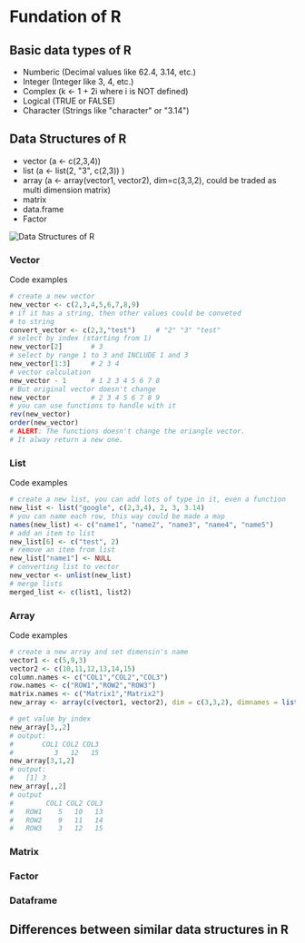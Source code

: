 # Fundation of R

## Basic data types of R

- Numberic (Decimal values like 62.4, 3.14, etc.)
- Integer (Integer like 3, 4, etc.)
- Complex (k <- 1 + 2i where i is NOT defined)
- Logical (TRUE or FALSE)
- Character (Strings like "character" or "3.14")

## Data Structures of R

- vector (a <- c(2,3,4))
- list (a <- list(2, "3", c(2,3)) )
- array (a <- array(vector1, vector2), dim=c(3,3,2), could be traded as multi dimension matrix)
- matrix
- data.frame
- Factor

![Data Structures of R]()

### Vector

Code examples

```r
# create a new vector
new_vector <- c(2,3,4,5,6,7,8,9)
# if it has a string, then other values could be conveted 
# to string
convert_vector <- c(2,3,"test")     # "2" "3" "test"
# select by index (starting from 1)
new_vector[2]       # 3
# select by range 1 to 3 and INCLUDE 1 and 3
new_vector[1:3]     # 2 3 4
# vector calculation
new_vector - 1      # 1 2 3 4 5 6 7 8
# But original vector doesn't change
new_vector          # 2 3 4 5 6 7 8 9
# you can use functions to handle with it
rev(new_vector)
order(new_vector)
# ALERT: The functions doesn't change the oriangle vector. 
# It alway return a new one.
```

### List

Code examples

``` r
# create a new list, you can add lots of type in it, even a function
new_list <- list("google", c(2,3,4), 2, 3, 3.14)
# you can name each row, this way could be made a map
names(new_list) <- c("name1", "name2", "name3", "name4", "name5")
# add an item to list
new_list[6] <- c("test", 2)
# remove an item from list
new_list["name1"] <- NULL
# converting list to vector
new_vector <- unlist(new_list)
# merge lists
merged_list <- c(list1, list2)
```

### Array

Code examples

``` r
# create a new array and set dimensin's name
vector1 <- c(5,9,3)
vector2 <- c(10,11,12,13,14,15)
column.names <- c("COL1","COL2","COL3")
row.names <- c("ROW1","ROW2","ROW3")
matrix.names <- c("Matrix1","Matrix2")
new_array <- array(c(vector1, vector2), dim = c(3,3,2), dimnames = list(row.names, column.names, matrix.names))

# get value by index
new_array[3,,2]
# output:
#       COL1 COL2 COL3
#          3   12   15
new_array[3,1,2]
# output:
#   [1] 3
new_array[,,2]
# output
#        COL1 COL2 COL3
#   ROW1    5   10   13
#   ROW2    9   11   14
#   ROW3    3   12   15
```

### Matrix

### Factor

### Dataframe

## Differences between similar data structures in R
